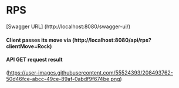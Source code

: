 # RPS

[Swagger URL] (http://localhost:8080/swagger-ui/)
 
 #### Client passes its move via (http://localhost:8080/api/rps?clientMove=Rock)
 
 #### API GET request result
 
 (https://user-images.githubusercontent.com/55524393/208493762-50d46fce-abcc-49ce-89af-0abdf9f674be.png)

